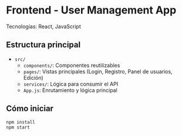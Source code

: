 # Frontend - User Management App

Tecnologías: React, JavaScript

## Estructura principal
- `src/`
  - `components/`: Componentes reutilizables
  - `pages/`: Vistas principales (Login, Registro, Panel de usuarios, Edición)
  - `services/`: Lógica para consumir el API
  - `App.js`: Enrutamiento y lógica principal

## Cómo iniciar
```
npm install
npm start
```
